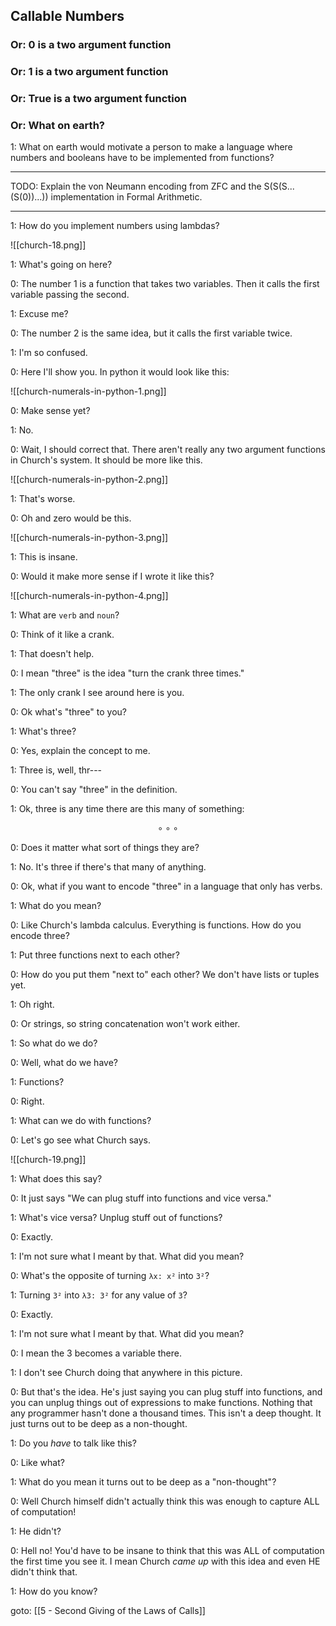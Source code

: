 
## Callable Numbers

### Or: 0 is a two argument function
### Or: 1 is a two argument function
### Or: True is a two argument function
### Or: What on earth?

1: What on earth would motivate a person to make a language where numbers and booleans have to be implemented from functions?

---

TODO: Explain the von Neumann encoding from ZFC and the S(S(S...(S(0))...)) implementation in Formal Arithmetic.

---

1: How do you implement numbers using lambdas?


![[church-18.png]]

1: What's going on here?

0: The number 1 is a function that takes two variables. Then it calls the first variable passing the second.

1: Excuse me?

0: The number 2 is the same idea, but it calls the first variable twice.

1: I'm so confused.

0: Here I'll show you. In python it would look like this:

![[church-numerals-in-python-1.png]]

0: Make sense yet?

1: No.

0: Wait, I should correct that. There aren't really any two argument functions in Church's system. It should be more like this.

![[church-numerals-in-python-2.png]]

1: That's worse.

0: Oh and zero would be this.

![[church-numerals-in-python-3.png]]

1: This is insane.

0: Would it make more sense if I wrote it like this?

![[church-numerals-in-python-4.png]]

1: What are `verb` and `noun`?

0: Think of it like a crank. 

1: That doesn't help.

0: I mean "three" is the idea "turn the crank three times."

1: The only crank I see around here is you.

0: Ok what's "three" to you?

1: What's three?

0: Yes, explain the concept to me.

1: Three is, well, thr---

0: You can't say "three" in the definition.

1: Ok, three is any time there are this many of something:

$$\circ \circ \circ$$

0: Does it matter what sort of things they are?

1: No. It's three if there's that many of anything.

0: Ok, what if you want to encode "three" in a language that only has verbs.

1: What do you mean?

0: Like Church's lambda calculus. Everything is functions. How do you encode three?

1: Put three functions next to each other?

0: How do you put them "next to" each other? We don't have lists or tuples yet.

1: Oh right.

0: Or strings, so string concatenation won't work either.

1: So what do we do?

0: Well, what do we have?

1: Functions?

0: Right.

1: What can we do with functions?

0: Let's go see what Church says.

![[church-19.png]]

1: What does this say?

0: It just says "We can plug stuff into functions and vice versa."

1: What's vice versa? Unplug stuff out of functions?

0: Exactly.

1: I'm not sure what I meant by that. What did you mean?

0: What's the opposite of turning `λx: x²` into `3²`?

1: Turning `3²` into `λ3: 3²` for any value of `3`?

0: Exactly.

1: I'm not sure what I meant by that. What did you mean?

0: I mean the 3 becomes a variable there.

1: I don't see Church doing that anywhere in this picture.

0: But that's the idea. He's just saying you can plug stuff into functions, and you can unplug things out of expressions to make functions. Nothing that any programmer hasn't done a thousand times. This isn't a deep thought. It just turns out to be deep as a non-thought.

1: Do you _have_ to talk like this? 

0: Like what?

1: What do you mean it turns out to be deep as a "non-thought"?

0: Well Church himself didn't actually think this was enough to capture ALL of computation! 

1: He didn't?

0: Hell no! You'd have to be insane to think that this was ALL of computation the first time you see it. I mean Church _came up_ with this idea and even HE didn't think that. 

1: How do you know?

goto: [[5 - Second Giving of the Laws of Calls]]